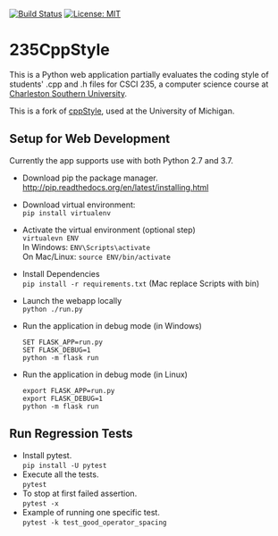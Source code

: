 [![Build Status](https://travis-ci.org/DoctorHayes/235CppStyle.svg?branch=master)](https://travis-ci.org/DoctorHayes/235CppStyle)
[![License: MIT](https://img.shields.io/badge/license-MIT-blue.svg)](https://raw.githubusercontent.com/DoctorHayes/235CppStyle/master/LICENSE)

235CppStyle
================

This is a Python web application partially evaluates the coding style of students' .cpp and .h files for CSCI 235, a computer science course at [Charleston Southern University](http://www.csuniv.edu/).

This is a fork of [cppStyle](https://github.com/Bwolfing/cppstyle), used at the University of Michigan.

## Setup for Web Development

Currently the app supports use with both Python 2.7 and 3.7.

* Download pip the package manager.  
  http://pip.readthedocs.org/en/latest/installing.html

* Download virtual environment:  
  `pip install virtualenv`

* Activate the virtual environment (optional step)  
  `virtualevn ENV`  
  In Windows: `ENV\Scripts\activate`  
  On Mac/Linux: `source ENV/bin/activate`

* Install Dependencies  
  `pip install -r requirements.txt` (Mac replace Scripts with bin)

* Launch the webapp locally  
  `python ./run.py`

* Run the application in debug mode (in Windows)  
  ```batch
  SET FLASK_APP=run.py
  SET FLASK_DEBUG=1
  python -m flask run
  ```

* Run the application in debug mode (in Linux)  
  ```shell
  export FLASK_APP=run.py
  export FLASK_DEBUG=1
  python -m flask run
  ```

## Run Regression Tests

* Install pytest.  
  `pip install -U pytest`
* Execute all the tests.  
  `pytest`
* To stop at first failed assertion.  
  `pytest -x`
* Example of running one specific test.  
  `pytest -k test_good_operator_spacing`